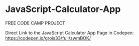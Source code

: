 # JavaScript-Calculator-App

FREE CODE CAMP PROJECT

Direct Link to the JavaScript Calculator App Page in Codepen: https://codepen.io/grois33/full/zwmBOK/

